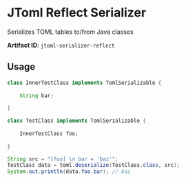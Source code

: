 # JToml Reflect Serializer
Serializes TOML tables to/from Java classes

**Artifact ID**: ``jtoml-serializer-reflect``

## Usage
```java
class InnerTestClass implements TomlSerializable {
    
    String bar;
    
}

class TestClass implements TomlSerializable {
    
    InnerTestClass foo;
    
}
```
```java
String src = "[foo] \n bar = 'baz'";
TestClass data = toml.deserialize(TestClass.class, src);
System.out.println(data.foo.bar); // baz
```
